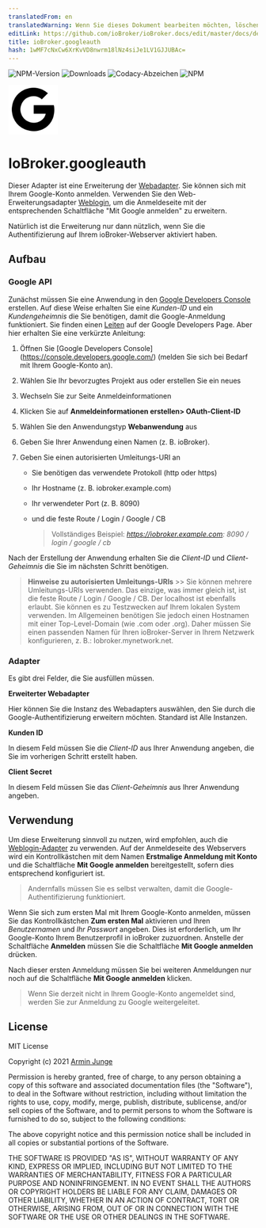 ```yaml
---
translatedFrom: en
translatedWarning: Wenn Sie dieses Dokument bearbeiten möchten, löschen Sie bitte das Feld "translationsFrom". Andernfalls wird dieses Dokument automatisch erneut übersetzt
editLink: https://github.com/ioBroker/ioBroker.docs/edit/master/docs/de/adapterref/iobroker.googleauth/README.md
title: ioBroker.googleauth
hash: 1wMF7cNxCw6XrKvVD8nwrm18lNz4siJe1LV1GJJUBAc=
---
```

![NPM-Version](http://img.shields.io/npm/v/iobroker.googleauth.svg)
![Downloads](https://img.shields.io/npm/dm/iobroker.googleauth.svg)
![Codacy-Abzeichen](https://api.codacy.com/project/badge/Grade/9c7ca543cf1b48a8837cc14adb50a264)
![NPM](https://nodei.co/npm/iobroker.googleauth.png?downloads=true)

<img src="admin/logo-google.svg" alt="Logo" width="100" height="100">

# IoBroker.googleauth
Dieser Adapter ist eine Erweiterung der [Webadapter](https://github.com/ioBroker/ioBroker.web). Sie können sich mit Ihrem Google-Konto anmelden.
Verwenden Sie den Web-Erweiterungsadapter [Weblogin](https://github.com/Vertumnus/ioBroker.weblogin), um die Anmeldeseite mit der entsprechenden Schaltfläche "Mit Google anmelden" zu erweitern.

Natürlich ist die Erweiterung nur dann nützlich, wenn Sie die Authentifizierung auf Ihrem ioBroker-Webserver aktiviert haben.

## Aufbau
### Google API
Zunächst müssen Sie eine Anwendung in den [Google Developers Console](https://console.developers.google.com/) erstellen.
Auf diese Weise erhalten Sie eine *Kunden-ID* und ein *Kundengeheimnis* die Sie benötigen, damit die Google-Anmeldung funktioniert.
Sie finden einen [Leiten](https://developers.google.com/identity/protocols/oauth2/web-server) auf der Google Developers Page.
Aber hier erhalten Sie eine verkürzte Anleitung:

1. Öffnen Sie [Google Developers Console] (https://console.developers.google.com/) (melden Sie sich bei Bedarf mit Ihrem Google-Konto an).
2. Wählen Sie Ihr bevorzugtes Projekt aus oder erstellen Sie ein neues
3. Wechseln Sie zur Seite Anmeldeinformationen
4. Klicken Sie auf **Anmeldeinformationen erstellen> OAuth-Client-ID**
5. Wählen Sie den Anwendungstyp **Webanwendung** aus
6. Geben Sie Ihrer Anwendung einen Namen (z. B. ioBroker).
7. Geben Sie einen autorisierten Umleitungs-URI an

   * Sie benötigen das verwendete Protokoll (http oder https)
   * Ihr Hostname (z. B. iobroker.example.com)
   * Ihr verwendeter Port (z. B. 8090)
   * und die feste Route / Login / Google / CB

     > Vollständiges Beispiel: _https://iobroker.example.com: 8090 / login / google / cb_

Nach der Erstellung der Anwendung erhalten Sie die *Client-ID* und *Client-Geheimnis* die Sie im nächsten Schritt benötigen.

> __Hinweise zu autorisierten Umleitungs-URIs__ >> Sie können mehrere Umleitungs-URIs verwenden. Das einzige, was immer gleich ist, ist die feste Route / Login / Google / CB.
> Der localhost ist ebenfalls erlaubt. Sie können es zu Testzwecken auf Ihrem lokalen System verwenden.
> Im Allgemeinen benötigen Sie jedoch einen Hostnamen mit einer Top-Level-Domain (wie .com oder .org). Daher müssen Sie einen passenden Namen für Ihren ioBroker-Server in Ihrem Netzwerk konfigurieren, z. B.: Iobroker.mynetwork.net.

### Adapter
Es gibt drei Felder, die Sie ausfüllen müssen.

__Erweiterter Webadapter__

Hier können Sie die Instanz des Webadapters auswählen, den Sie durch die Google-Authentifizierung erweitern möchten.
Standard ist Alle Instanzen.

__Kunden ID__

In diesem Feld müssen Sie die *Client-ID* aus Ihrer Anwendung angeben, die Sie im vorherigen Schritt erstellt haben.

__Client Secret__

In diesem Feld müssen Sie das *Client-Geheimnis* aus Ihrer Anwendung angeben.

## Verwendung
Um diese Erweiterung sinnvoll zu nutzen, wird empfohlen, auch die [Weblogin-Adapter](https://github.com/Vertumnus/ioBroker.weblogin) zu verwenden.
Auf der Anmeldeseite des Webservers wird ein Kontrollkästchen mit dem Namen **Erstmalige Anmeldung mit Konto** und die Schaltfläche **Mit Google anmelden** bereitgestellt, sofern dies entsprechend konfiguriert ist.

> Andernfalls müssen Sie es selbst verwalten, damit die Google-Authentifizierung funktioniert.

Wenn Sie sich zum ersten Mal mit Ihrem Google-Konto anmelden, müssen Sie das Kontrollkästchen **Zum ersten Mal** aktivieren und Ihren *Benutzernamen* und *Ihr Passwort* angeben. Dies ist erforderlich, um Ihr Google-Konto Ihrem Benutzerprofil in ioBroker zuzuordnen. Anstelle der Schaltfläche **Anmelden** müssen Sie die Schaltfläche **Mit Google anmelden** drücken.

Nach dieser ersten Anmeldung müssen Sie bei weiteren Anmeldungen nur noch auf die Schaltfläche **Mit Google anmelden** klicken.

> Wenn Sie derzeit nicht in Ihrem Google-Konto angemeldet sind, werden Sie zur Anmeldung zu Google weitergeleitet.

## License
MIT License

Copyright (c) 2021 [Armin Junge](mailto:armin.junge.81@gmail.com)

Permission is hereby granted, free of charge, to any person obtaining a copy
of this software and associated documentation files (the "Software"), to deal
in the Software without restriction, including without limitation the rights
to use, copy, modify, merge, publish, distribute, sublicense, and/or sell
copies of the Software, and to permit persons to whom the Software is
furnished to do so, subject to the following conditions:

The above copyright notice and this permission notice shall be included in all
copies or substantial portions of the Software.

THE SOFTWARE IS PROVIDED "AS IS", WITHOUT WARRANTY OF ANY KIND, EXPRESS OR
IMPLIED, INCLUDING BUT NOT LIMITED TO THE WARRANTIES OF MERCHANTABILITY,
FITNESS FOR A PARTICULAR PURPOSE AND NONINFRINGEMENT. IN NO EVENT SHALL THE
AUTHORS OR COPYRIGHT HOLDERS BE LIABLE FOR ANY CLAIM, DAMAGES OR OTHER
LIABILITY, WHETHER IN AN ACTION OF CONTRACT, TORT OR OTHERWISE, ARISING FROM,
OUT OF OR IN CONNECTION WITH THE SOFTWARE OR THE USE OR OTHER DEALINGS IN THE
SOFTWARE.